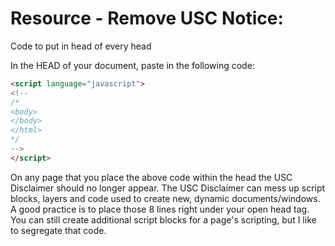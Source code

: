 Resource - Remove USC Notice:
========
Code to put in head of every head

In the HEAD of your document, paste in the following code: 
```html
<script language="javascript">
<!--
/*
<body>
</body>
</html>
*/
-->
</script>
```

On any page that you place the above code within the head the USC Disclaimer should no longer appear. The USC Disclaimer can mess up script blocks, layers and code used to create new, dynamic documents/windows. A good practice is to place those 8 lines right under your open head tag. You can still create additional script blocks for a page's scripting, but I like to segregate that code.